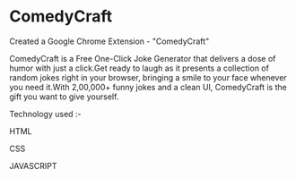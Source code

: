 # ComedyCraft
Created a Google Chrome Extension - "ComedyCraft"

ComedyCraft is a Free One-Click Joke Generator that delivers a dose of humor with just a click.Get ready to laugh as it presents a collection of random jokes right in your browser, bringing a smile to your face whenever you need it.With 2,00,000+ funny jokes and a clean UI, ComedyCraft is the gift you want to give yourself.

Technology used :-

HTML

CSS

JAVASCRIPT

